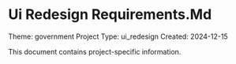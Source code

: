 # Ui Redesign Requirements.Md

Theme: government
Project Type: ui_redesign
Created: 2024-12-15

This document contains project-specific information.
